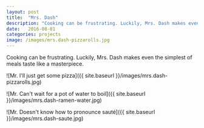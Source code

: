 ```yaml
---
layout: post
title:  "Mrs. Dash"
description: "Cooking can be frustrating. Luckily, Mrs. Dash makes even the simplest of meals taste like a masterpiece."
date:   2016-08-01
categories: projects
image: /images/mrs.dash-pizzarolls.jpg
---
```


Cooking can be frustrating. Luckily, Mrs. Dash makes even the simplest of meals taste like a masterpiece.

![Mr. I'll just get some pizza]({{ site.baseurl }}/images/mrs.dash-pizzarolls.jpg)

![Mr. Can't wait for a pot of water to boil]({{ site.baseurl }}/images/mrs.dash-ramen-water.jpg)

![Mr. Doesn't know how to pronounce sauté]({{ site.baseurl }}/images/mrs.dash-saute.jpg)
